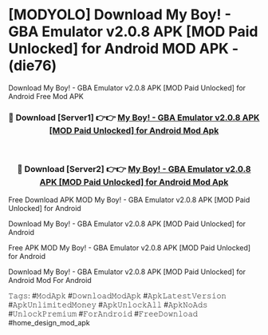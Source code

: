 # [MODYOLO] Download My Boy! - GBA Emulator v2.0.8 APK [MOD Paid Unlocked] for Android MOD APK - (die76)
Download My Boy! - GBA Emulator v2.0.8 APK [MOD Paid Unlocked] for Android Free Mod APK

<div align="center">
<h3>🔴 Download [Server1] 👉👉 <a href="https://apk-comot.site?title=My_Boy!_-_GBA_Emulator_v2.0.8_APK_[MOD_Paid_Unlocked]_for_Android">My Boy! - GBA Emulator v2.0.8 APK [MOD Paid Unlocked] for Android Mod Apk</a></h3><br>

<h3>🔴 Download [Server2] 👉👉 <a href="https://apk-comot.site?title=My_Boy!_-_GBA_Emulator_v2.0.8_APK_[MOD_Paid_Unlocked]_for_Android">My Boy! - GBA Emulator v2.0.8 APK [MOD Paid Unlocked] for Android Mod Apk</a></h3>
</div>


Free Download APK MOD My Boy! - GBA Emulator v2.0.8 APK [MOD Paid Unlocked] for Android

Download My Boy! - GBA Emulator v2.0.8 APK [MOD Paid Unlocked] for Android 

Free APK MOD My Boy! - GBA Emulator v2.0.8 APK [MOD Paid Unlocked] for Android 

Download My Boy! - GBA Emulator v2.0.8 APK [MOD Paid Unlocked] for Android Mod For Android

𝚃𝚊𝚐𝚜: #𝙼𝚘𝚍𝙰𝚙𝚔 #𝙳𝚘𝚠𝚗𝚕𝚘𝚊𝚍𝙼𝚘𝚍𝙰𝚙𝚔 #𝙰𝚙𝚔𝙻𝚊𝚝𝚎𝚜𝚝𝚅𝚎𝚛𝚜𝚒𝚘𝚗 #𝙰𝚙𝚔𝚄𝚗𝚕𝚒𝚖𝚒𝚝𝚎𝚍𝙼𝚘𝚗𝚎𝚢 #𝙰𝚙𝚔𝚄𝚗𝚕𝚘𝚌𝚔𝙰𝚕𝚕 #𝙰𝚙𝚔𝙽𝚘𝙰𝚍𝚜 #𝚄𝚗𝚕𝚘𝚌𝚔𝙿𝚛𝚎𝚖𝚒𝚞𝚖 #𝙵𝚘𝚛𝙰𝚗𝚍𝚛𝚘𝚒𝚍 #𝙵𝚛𝚎𝚎𝙳𝚘𝚠𝚗𝚕𝚘𝚊𝚍 #home_design_mod_apk